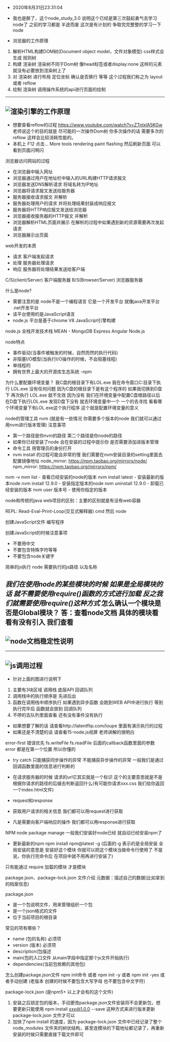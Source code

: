 - 2020年8月31日23:31:04
- 我也是醉了，这个node_study_3.0  说明这个已经是第三次鼓起勇气去学习node了  之前的学习都是
半途而废 这次是有计划的 争取完完整整的学习一下node 

- 浏览器的工作原理
1. 解析HTML构建DOM树(Document object model，文件对象模型)   css样式会生成 规则树
2. 构建 渲染树  渲染树不同于Dom树 像head标签或者display:none 这样的元素就没有必要放到渲染树上了
3. 对 渲染树 进行布局 定位坐标 确认是否换行 等等  这个过程我们称之为 layout 或者 reflow
4. 绘制 渲染树  调用操作系统的api进行页面的绘制

---
![渲染引擎的工作原理](./images/渲染引擎的工作原理.png)
---


- 想要查看reflow的过程 https://www.youtube.com/watch?v=ZTnIxIA5KGw  老师说这个的目的就是 尽可能的一次操作Dom树 你多次操作的话
需要多次的reflow 这样会比较消耗性能的。
- 本机上  F12  点击...  More tools    rendering    paint flashing   然后刷新页面  可以看到页面闪啊闪

浏览器访问网站的过程
- 在浏览器中输入网址   
- 浏览器通过用户在地址栏中输入的URL构建HTTP请求报文
- 浏览器发送DNS解析请求 将域名转为IP地址
- 浏览器将请求报文发送给服务器
- 服务器接收请求报文 并解析
- 服务器处理用户的请求 并将处理结果封装成响应报文
- 服务器将HTTP响应报文发送给浏览器
- 浏览器接收服务器的HTTP报文 并解析
- 浏览器解析HTML页面并展示 在解析的过程中如果遇到新的资源需要再次发起请求
- 浏览器展示出页面


web开发的本质
- 请求  客户端发起请求
- 处理  服务器处理请求
- 响应  服务器将处理结果发送给客户端

C/S(client/Server)      客户端服务器
B/S(Browser/Server)     浏览器服务器


什么是node?
- 需要注意的是 node不是一个编程语言  它是一个开发平台  就像java开发平台 .net开发平台
- 该平台使用的是JavaScript语言
- node.js 平台是基于chrome V8 JavaScript引擎构建

node.js 全栈开发技术栈 MEAN - MongoDB Express Angular Node.js

node特点
- 事件驱动(当事件被触发的时候，自然而然的执行代码)
- 非阻塞I/O模型(当执行I/O操作的时候，不会阻塞线程)
- 单线程的
- 拥有世界上最大的开源库生态系统 -npm


为什么要配置环境变量？
我C盘的根目录下有LOL.exe  我在命令窗口C:目录下执行  LOL.exe 没有任何问题  因为C盘的根目录下是有这个程序的 如果我切换到D盘下 
再次执行 LOL.exe 就不生效  因为没有  我们在环境变量中配置C盘根路径以后  在D盘下执行LOL.exe 发现D盘下没有  就去环境变量中一个
一个的去寻找 看看哪个环境变量下有LOL.exe这个执行程序  这个就是配置环境变量的意义

node的管理工具  nvm (就是有一些情况  你需要多个版本的node 我们就可以通过用nvm进行版本管理)
注意事项
- 第一个路径是你nvm的路径 第二个路径是你node的路径  
- 如果你已经安装了node 会在安装的过程中提示你 是否需要添加进版本管理
- 命令工具 用管理员的身份打开  
- nvm install 的过程可能会非常的慢  我们需要在nvm安装目录的setting里面去配置镜像地址
    node_mirror: https://npm.taobao.org/mirrors/node/
    npm_mirror: https://npm.taobao.org/mirrors/npm/
    
nvm -v
nvm list                - 查看已经安装的node的版本
nvm install latest      - 安装最新的版本node
nvm install 12.9.0      - 安装指定版本的node
nvm uninstall 12.9.0    - 卸载已经安装的版本
nvm user 版本号          - 使用你指定的版本

node和传统的java web项目的区别：主要的区别就是有没有web容器

REPL: Read-Eval-Print-Loop(交互式解释器)
cmd  然后 node


创建JavaScript文件 编写程序

创建JavaScript的时候注意事项
- 不要用中文
- 不要包含特殊字符等等
- 不要包含node关键字

简单的js执行   node   需要执行的js路径 以及名称

*我们在使用node的某些模块的时候  如果是全局模块的话 就不需要使用require()函数的方式进行加载  反之我们就需要使用require()这种方式*
怎么确认一个模块是否是Global模块？ 答：查看node文档  具体的模块看看有没有引入 我们查看
---
![node文档稳定性说明](./images/node文档稳定性说明.png)
--- 


---
![js调用过程](./images/js调用过程.png)
--- 
- 针对上面的图进行说明下 
1. 主要有3块区域  调用栈  底层API  回调队列  
2. 调用栈中的执行顺序是 先进后出
3. 函数在调用栈中顺序执行  如果遇到异步函数   会跑到WEB API中进行执行  等到执行完毕后  函数就会放到  回调队列 
4. 不停的去队列里面查看  还有没有事件没有执行

- 如果想要了解的话 请查看http://latentflip.com/loupe 里面有演示执行的过程
- 如果还是不清楚的话  请查看15-node.js视屏 老师讲解的很明白


error-first 错误优先   fs.writeFile fs.readFile 后面的callback函数里面的参数  error 都是在第一个位置 所以你懂的

- try catch 只能捕获同步操作的异常 不能捕获异步操作的异常  一般我们是通过回调函数里面的信息进行判断的

- 在请求服务器的时候 请求的url它其实就是一个标识  这个的主要意思就是不是根据你请求的路径的后缀去判断返回什么(有可能你请求xxx.css
 我们给你返回一个index.html文件)
 
- request和response
- 获取用户请求的相关信息 我们都可以用request进行获取  
- 凡是需要向客户端响应的操作 我们都可以用response进行获取

NPM node package manage  一般我们安装好node已经 就自动已经安装npm了
- 更新最新的npm 
npm install npm@latest -g  (后面的-g 表示的是全局安装 全局安装的意思是 安装好这个模块 你就可以把这个模块当做命令行使用了
不是说，你执行完命令后  在项目中就不用再进行安装了)

只有能通过  require 加载的模块  才是模块

package.json、package-lock.json 文件介绍
元数据：描述自己的数据(比如拿到的档案信息)


package.json 
- 是一个包说明文件，用来管理组织一个包
- 是一个json格式的文件
- 位于当前项目的根目录

常见的项有哪些？
- name (包的名称)   必须项
- version (版本)   必须项
- description(包描述
- main(包的入口文件 从main字段中指定那个js文件开始执行)
- dependencies(当前包依赖的其他包)

怎么创建package.json文件
npm init命令 或者 npm init -y  或者 npm init -yes  或者手动创建  (老版本 创建的时候不要包含大写字母 也不要包含中文字符)

package-lock.json (是npm5+ 以上才会有的这个文件)
1. 安装之后锁定包的版本，手动更改package.json文件安装将不会更新包，想要更新只能使用 npm install xxx@1.0.0 --save
 这种方式来进行版本更新package-lock.json 文件才可以
2. 加快了npm install 的速度，因为 package-lock.json 文件中已经记录了整个 node_modules 
文件夹的树状结构，甚至连模块的下载地址都记录了，再重新安装的时候只需要直接下载文件即可

 

